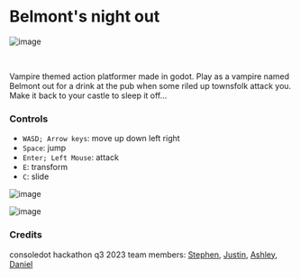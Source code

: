 # Belmont's night out

![image](https://github.com/dagbay-rh/vampire-castle/assets/87503474/c9fd4d95-6f28-4f4e-837f-3888928b0b39)

<br>

Vampire themed action platformer made in godot. Play as a vampire named Belmont out for a drink at the pub when some riled up townsfolk attack you. Make it back to your castle to sleep it off...

### Controls

-   `WASD; Arrow keys`: move up down left right <br>
-   `Space`: jump <br>
-   `Enter; Left Mouse`: attack <br>
-   `E`: transform <br>
-   `C`: slide <br>

![image](https://github.com/dagbay-rh/vampire-castle/assets/87503474/1dbdb5de-eb2c-4e07-bfab-c16eb714d62b)


![image](https://github.com/dagbay-rh/vampire-castle/assets/87503474/e267fcb6-fcbe-430a-b68b-71f46e61ff9d)

### Credits

consoledot hackathon q3 2023
team members: [Stephen](https://github.com/SteveHNH), [Justin](https://github.com/justinorringer), [Ashley](https://github.com/abaiken), [Daniel](https://github.com/dagbay-rh)
